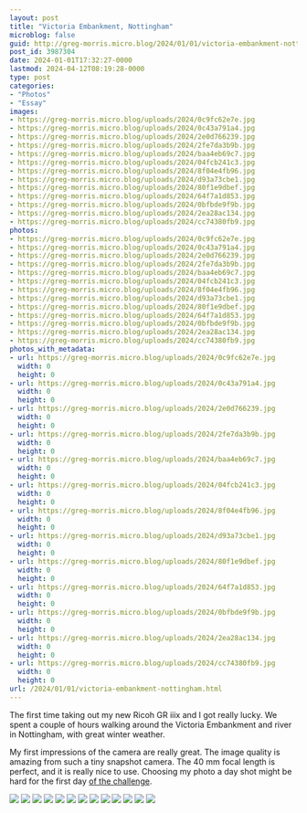 ```yaml
---
layout: post
title: "Victoria Embankment, Nottingham"
microblog: false
guid: http://greg-morris.micro.blog/2024/01/01/victoria-embankment-nottingham.html
post_id: 3987304
date: 2024-01-01T17:32:27-0000
lastmod: 2024-04-12T08:19:28-0000
type: post
categories:
- "Photos"
- "Essay"
images:
- https://greg-morris.micro.blog/uploads/2024/0c9fc62e7e.jpg
- https://greg-morris.micro.blog/uploads/2024/0c43a791a4.jpg
- https://greg-morris.micro.blog/uploads/2024/2e0d766239.jpg
- https://greg-morris.micro.blog/uploads/2024/2fe7da3b9b.jpg
- https://greg-morris.micro.blog/uploads/2024/baa4eb69c7.jpg
- https://greg-morris.micro.blog/uploads/2024/04fcb241c3.jpg
- https://greg-morris.micro.blog/uploads/2024/8f04e4fb96.jpg
- https://greg-morris.micro.blog/uploads/2024/d93a73cbe1.jpg
- https://greg-morris.micro.blog/uploads/2024/80f1e9dbef.jpg
- https://greg-morris.micro.blog/uploads/2024/64f7a1d853.jpg
- https://greg-morris.micro.blog/uploads/2024/0bfbde9f9b.jpg
- https://greg-morris.micro.blog/uploads/2024/2ea28ac134.jpg
- https://greg-morris.micro.blog/uploads/2024/cc74380fb9.jpg
photos:
- https://greg-morris.micro.blog/uploads/2024/0c9fc62e7e.jpg
- https://greg-morris.micro.blog/uploads/2024/0c43a791a4.jpg
- https://greg-morris.micro.blog/uploads/2024/2e0d766239.jpg
- https://greg-morris.micro.blog/uploads/2024/2fe7da3b9b.jpg
- https://greg-morris.micro.blog/uploads/2024/baa4eb69c7.jpg
- https://greg-morris.micro.blog/uploads/2024/04fcb241c3.jpg
- https://greg-morris.micro.blog/uploads/2024/8f04e4fb96.jpg
- https://greg-morris.micro.blog/uploads/2024/d93a73cbe1.jpg
- https://greg-morris.micro.blog/uploads/2024/80f1e9dbef.jpg
- https://greg-morris.micro.blog/uploads/2024/64f7a1d853.jpg
- https://greg-morris.micro.blog/uploads/2024/0bfbde9f9b.jpg
- https://greg-morris.micro.blog/uploads/2024/2ea28ac134.jpg
- https://greg-morris.micro.blog/uploads/2024/cc74380fb9.jpg
photos_with_metadata:
- url: https://greg-morris.micro.blog/uploads/2024/0c9fc62e7e.jpg
  width: 0
  height: 0
- url: https://greg-morris.micro.blog/uploads/2024/0c43a791a4.jpg
  width: 0
  height: 0
- url: https://greg-morris.micro.blog/uploads/2024/2e0d766239.jpg
  width: 0
  height: 0
- url: https://greg-morris.micro.blog/uploads/2024/2fe7da3b9b.jpg
  width: 0
  height: 0
- url: https://greg-morris.micro.blog/uploads/2024/baa4eb69c7.jpg
  width: 0
  height: 0
- url: https://greg-morris.micro.blog/uploads/2024/04fcb241c3.jpg
  width: 0
  height: 0
- url: https://greg-morris.micro.blog/uploads/2024/8f04e4fb96.jpg
  width: 0
  height: 0
- url: https://greg-morris.micro.blog/uploads/2024/d93a73cbe1.jpg
  width: 0
  height: 0
- url: https://greg-morris.micro.blog/uploads/2024/80f1e9dbef.jpg
  width: 0
  height: 0
- url: https://greg-morris.micro.blog/uploads/2024/64f7a1d853.jpg
  width: 0
  height: 0
- url: https://greg-morris.micro.blog/uploads/2024/0bfbde9f9b.jpg
  width: 0
  height: 0
- url: https://greg-morris.micro.blog/uploads/2024/2ea28ac134.jpg
  width: 0
  height: 0
- url: https://greg-morris.micro.blog/uploads/2024/cc74380fb9.jpg
  width: 0
  height: 0
url: /2024/01/01/victoria-embankment-nottingham.html
---
```

The first time taking out my new Ricoh GR iiix and I got really lucky. We spent a couple of hours walking around the Victoria Embankment and river in Nottingham, with great winter weather.

My first impressions of the camera are really great. The image quality is amazing from such a tiny snapshot camera. The 40 mm focal length is perfect, and it is really nice to use. Choosing my photo a day shot might be hard for the first day [of the challenge](/2023/12/31/photo-a-day.html).

<div class="gallery">

<img src="uploads/2024/0c9fc62e7e.jpg">

<img src="uploads/2024/0c43a791a4.jpg">

<img src="uploads/2024/2e0d766239.jpg">

<img src="uploads/2024/2fe7da3b9b.jpg">

<img src="uploads/2024/baa4eb69c7.jpg">

<img src="uploads/2024/04fcb241c3.jpg">

<img src="uploads/2024/8f04e4fb96.jpg">

<img src="uploads/2024/d93a73cbe1.jpg">

<img src="uploads/2024/80f1e9dbef.jpg">

<img src="uploads/2024/64f7a1d853.jpg">

<img src="uploads/2024/0bfbde9f9b.jpg">

<img src="uploads/2024/2ea28ac134.jpg">

<img src="uploads/2024/cc74380fb9.jpg">
</div>
